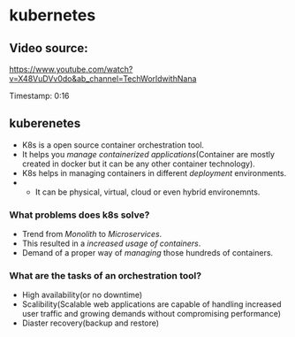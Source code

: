 # kubernetes

## Video source:
https://www.youtube.com/watch?v=X48VuDVv0do&ab_channel=TechWorldwithNana

Timestamp: 0:16

## kuberenetes
- K8s is a open source container orchestration tool.
- It helps you _manage containerized applications_(Container are mostly created in docker but it can be any other container technology).
- K8s helps in managing containers in different _deployment_ environments. 
- - It can be physical, virtual, cloud or even hybrid environemnts.

### What problems does k8s solve?

- Trend from _Monolith_ to _Microservices_.
- This resulted in a _increased usage of containers_.
- Demand of a proper way of _managing_ those hundreds of containers.

### What are the tasks of an orchestration tool?

- High availability(or no downtime)
- Scalibility(Scalable web applications are capable of handling increased user traffic and growing demands without compromising performance)
- Diaster recovery(backup and restore)


